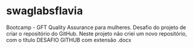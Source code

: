# swaglabsflavia
Bootcamp - GFT Quality Assurance para mulheres.
Desafio do projeto de criar o repositório do GitHub.
Neste projeto não criei um novo repositório, com o título DESAFIO GITHUB com extensão .docx
